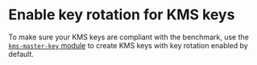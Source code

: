 # Enable key rotation for KMS keys

To make sure your KMS keys are compliant with the benchmark, use the
[`kms-master-key` module](https://github.com/tnn-tnn-tnn-tnn-tnn-gruntwork-io/terraform-aws-security/blob/master/modules/kms-master-key/README.md)
to create KMS keys with key rotation enabled by default.

